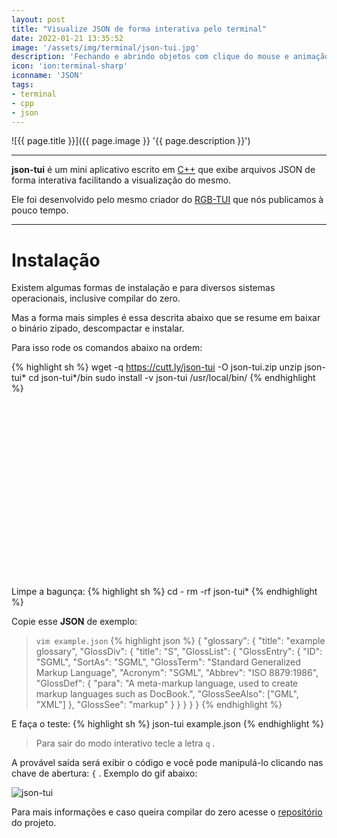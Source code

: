 ```yaml
---
layout: post
title: "Visualize JSON de forma interativa pelo terminal"
date: 2022-01-21 13:35:52
image: '/assets/img/terminal/json-tui.jpg'
description: 'Fechando e abrindo objetos com clique do mouse e animação.'
icon: 'ion:terminal-sharp'
iconname: 'JSON'
tags:
- terminal
- cpp
- json
---
```


![{{ page.title }}]({{ page.image }} '{{ page.description }}')

---

**json-tui** é um mini aplicativo escrito em [C++](https://terminalroot.com.br/cpp) que exibe arquivos JSON de forma interativa facilitando a visualização do mesmo.

Ele foi desenvolvido pelo mesmo criador do [RGB-TUI](https://terminalroot.com.br/2021/12/selecione-cores-no-terminal-com-rgb-tui-cpp.html) que nós publicamos à pouco tempo.

---

# Instalação
Existem algumas formas de instalação e para diversos sistemas operacionais, inclusive compilar do zero.

Mas a forma mais simples é essa descrita abaixo que se resume em baixar o binário zipado, descompactar e instalar.

Para isso rode os comandos abaixo na ordem:

{% highlight sh %}
wget -q https://cutt.ly/json-tui -O json-tui.zip
unzip json-tui* 
cd json-tui*/bin
sudo install -v json-tui /usr/local/bin/
{% endhighlight %}


<!-- SQUARE - GAMES ROOT -->
<script async src="//pagead2.googlesyndication.com/pagead/js/adsbygoogle.js"></script>
<ins class="adsbygoogle"
style="display:inline-block;width:336px;height:280px"
data-ad-client="ca-pub-2838251107855362"
data-ad-slot="5351066970"></ins>
<script>
(adsbygoogle = window.adsbygoogle || []).push({});
</script>

Limpe a bagunça:
{% highlight sh %}
cd -
rm -rf json-tui*
{% endhighlight %}

Copie esse **JSON** de exemplo:
> `vim example.json`
{% highlight json %}
{
  "glossary": {
    "title": "example glossary",
    "GlossDiv": {
      "title": "S",
      "GlossList": {
        "GlossEntry": {
          "ID": "SGML",
          "SortAs": "SGML",
          "GlossTerm": "Standard Generalized Markup Language",
          "Acronym": "SGML",
          "Abbrev": "ISO 8879:1986",
          "GlossDef": {
            "para": "A meta-markup language, used to create markup languages such as DocBook.",
            "GlossSeeAlso": ["GML", "XML"]
          },
          "GlossSee": "markup"
        }
      }
    }
  }
}
{% endhighlight %}

E faça o teste:
{% highlight sh %}
json-tui example.json
{% endhighlight %}
> Para sair do modo interativo tecle a letra `q` .

A provável saída será exibir o código e você pode manipulá-lo clicando nas chave de abertura: `{` . Exemplo do gif abaixo:

![json-tui](https://github.com/ArthurSonzogni/json-tui/raw/main/demo.webp) 

Para mais informações e caso queira compilar do zero acesse o [repositório](https://github.com/ArthurSonzogni/json-tui) do projeto.

